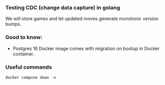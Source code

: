 ### Testing CDC (change data capture) in golang

We will store games and let updated moves generate monotonic version bumps.

### Good to know:
* Postgres 16 Docker image comes with migration on bootup in Docker container.

### Useful commands
```
docker compose down -v
```